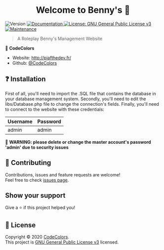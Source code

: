 <h1 align="center">Welcome to Benny's 👋</h1>
<p>
  <img alt="Version" src="https://img.shields.io/badge/version-1.0-blue.svg?cacheSeconds=2592000" />
  <a href="https://github.com/CodeColors/Bennys/wiki" target="_blank">
    <img alt="Documentation" src="https://img.shields.io/badge/documentation-yes-brightgreen.svg" />
  </a>
  <a href="https://www.gnua.org/licenses/gpl-3.0.en.html " target="_blank">
    <img alt="License: GNU General Public License  v3 " src="https://img.shields.io/badge/License-GNU General Public License  v3 -yellow.svg" />
  </a>
  <a href="https://github.com/CodeColors/graphs/commit-activity" target="_blank">
    <img alt="Maintenance" src="https://img.shields.io/badge/Maintained%3F-yes-green.svg" />
  </a>
</p>

> A Roleplay Benny's Management Website
>
👤 **CodeColors**

* Website: http://piafthedev.fr/ 
* Github: [@CodeColors](https://github.com/CodeColors)

## ❓ Installation

First of all, you'll need to import the .SQL file that contains the database in your database management system.
Secondly, you'll need to edit the libs/Database.php file to change the connection's fields.
Finally, you'll need to connect to the website with these credentials:

| Username | Password |
| -------- | -------- |
| admin    | admin    |

🚨 **WARNING: please delete or change the master account's password 'admin' due to security issues**


## 🤝 Contributing

Contributions, issues and feature requests are welcome!<br />Feel free to check [issues page](https://github.com/CodeColors/Bennys/issues). 

## Show your support

Give a ⭐️ if this project helped you!

## 📝 License

Copyright © 2020 [CodeColors](https://github.com/CodeColors).<br />
This project is [GNU General Public License v3](https://www.gnua.org/licenses/gpl-3.0.en.html) licensed.
